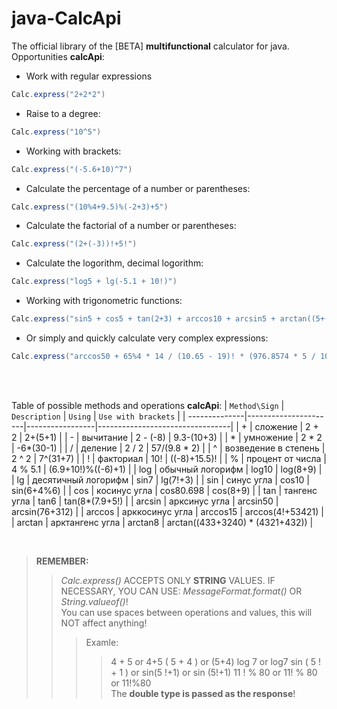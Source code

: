 # java-CalcApi

The official library of the [BETA] **multifunctional** calculator for java.
Opportunities **calcApi**:

  * Work with regular expressions
  ```java
  Calc.express("2+2*2")
  ```
  * Raise to a degree:
  ```java
  Calc.express("10^5")
  ```
  * Working with brackets:
  ```java
  Calc.express("(-5.6+10)^7")
  ```
  * Calculate the percentage of a number or parentheses:
  ```java
  Calc.express("(10%4+9.5)%(-2+3)+5")
  ```
  * Calculate the factorial of a number or parentheses:
  ```java
  Calc.express("(2+(-3))!+5!")
  ```
  * Calculate the logorithm, decimal logorithm:
  ```java
  Calc.express("log5 + lg(-5.1 + 10!)")
  ```
  * Working with trigonometric functions:
  ```java
  Calc.express("sin5 + cos5 + tan(2+3) + arccos10 + arcsin5 + arctan((5+(-5))!)")
  ```
  * Or simply and quickly calculate very complex expressions:
  ```java
  Calc.express("arccos50 + 65%4 * 14 / (10.65 - 19)! * (976.8574 * 5 / 10 + tan(65.3 ^ 4.55 + 7)) + 10 / sin5.31")
  ```

<br/>
<br/>

Table of possible methods and operations **calcApi**:
| `Method\Sign` | `Description`        | `Using`         | `Use with brackets`             |
| --------------|----------------------|-----------------|---------------------------------|
| +             | сложение             | 2 + 2           | 2+(5+1)                         |
| -             | вычитание            | 2 - (-8)        | 9.3-(10+3)                      |
| *             | умножение            | 2 * 2           | -6*(30-1)                       |
| /             | деление              | 2 / 2           | 57/(9.8 * 2)                    |
| ^             | возведение в степень | 2 ^ 2           | 7^(31+7)                        |
| !             | факториал            | 10!             | ((-8)+15.5)!                    |
| %             | процент от числа     | 4 % 5.1         | (6.9+10!)%((-6)+1)              |
| log           | обычный логорифм     | log10           | log(8+9)                        |
| lg            | десятичный логорифм  | sin7            | lg(7!+3)                        |
| sin           | синус угла           | cos10           | sin(6+4%6)                      |
| cos           | косинус угла         | cos80.698       | cos(8+9)                        |
| tan           | тангенс угла         | tan6            | tan(8*(7.9+5!)                  |
| arcsin        | арксинус угла        | arcsin50        | arcsin(76+312)                  |
| arccos        | арккосинус угла      | arccos15        | arccos(4!+53421)                |
| arctan        | арктангенс угла      | arctan8         | arctan((433+3240) * (4321+432)) |

<br/>

> **REMEMBER:**
>> *Calc.express()* ACCEPTS ONLY **STRING** VALUES. IF NECESSARY, YOU CAN USE: *MessageFormat.format()* OR *String.valueof()*! <br/>
>> You can use spaces between operations and values, this will NOT affect anything!
>>> Examle:
>>>> 4 + 5           or 4+5
>>>> ( 5 + 4 )       or (5+4)
>>>> log 7           or log7
>>>> sin ( 5 ! + 1 ) or sin(5 !+1) or sin (5!+1)
>>>> 11 ! % 80       or 11! % 80 or 11!%80 <br/>
>> The **double type is passed as the response**!
